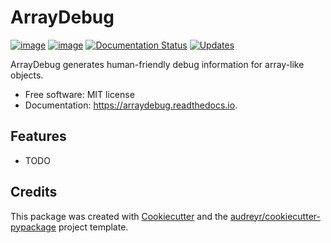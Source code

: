 # ArrayDebug

[![image](https://img.shields.io/pypi/v/arraydebug.svg)](https://pypi.python.org/pypi/arraydebug)
[![image](https://img.shields.io/travis/liqimai/arraydebug.svg)](https://travis-ci.com/liqimai/arraydebug)
[![Documentation Status](https://readthedocs.org/projects/arraydebug/badge/?version=latest)](https://arraydebug.readthedocs.io/en/latest/?version=latest)
[![Updates](https://pyup.io/repos/github/liqimai/arraydebug/shield.svg)](https://pyup.io/repos/github/liqimai/arraydebug/)

ArrayDebug generates human-friendly debug information for array-like
objects.

-   Free software: MIT license
-   Documentation: <https://arraydebug.readthedocs.io>.

## Features

-   TODO

## Credits

This package was created with
[Cookiecutter](https://github.com/audreyr/cookiecutter) and the
[audreyr/cookiecutter-pypackage](https://github.com/audreyr/cookiecutter-pypackage)
project template.
